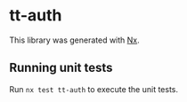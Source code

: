 # tt-auth

This library was generated with [Nx](https://nx.dev).

## Running unit tests

Run `nx test tt-auth` to execute the unit tests.
